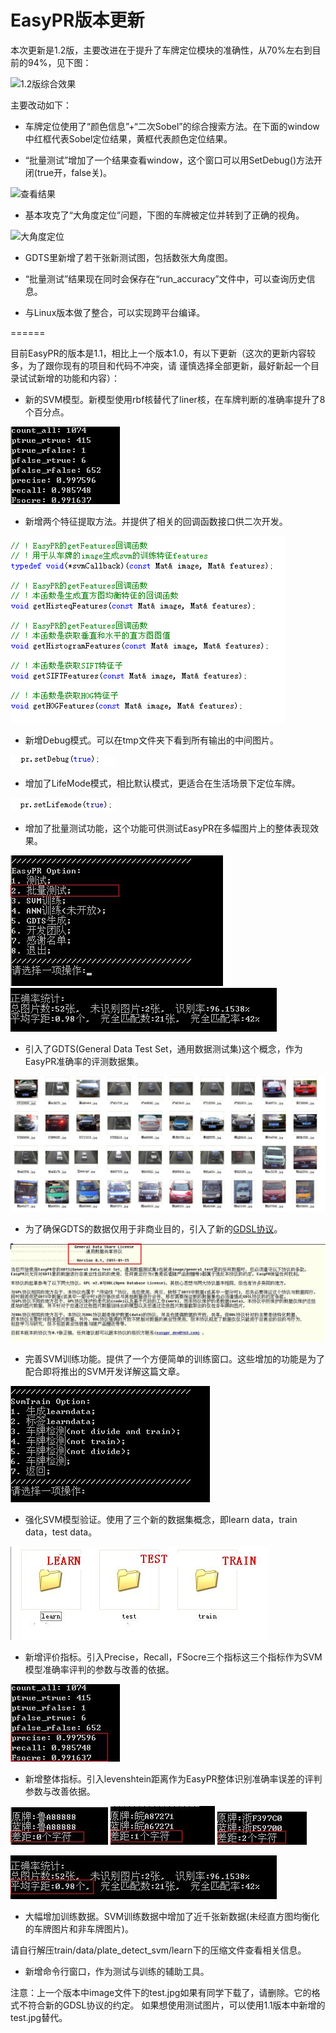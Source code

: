 EasyPR版本更新
======

本次更新是1.2版，主要改进在于提升了车牌定位模块的准确性，从70%左右到目前的94%，见下图：

![1.2版综合效果](doc/res/testresult.png)

主要改动如下：

* 车牌定位使用了“颜色信息”+“二次Sobel”的综合搜索方法。在下面的window中红框代表Sobel定位结果，黄框代表颜色定位结果。

* “批量测试”增加了一个结果查看window，这个窗口可以用SetDebug()方法开闭(true开，false关)。

![查看结果](doc/res/window.png)

* 基本攻克了“大角度定位”问题，下图的车牌被定位并转到了正确的视角。

![大角度定位](doc/res/bigangle.png)

* GDTS里新增了若干张新测试图，包括数张大角度图。

* “批量测试”结果现在同时会保存在“run_accuracy”文件中，可以查询历史信息。

* 与Linux版本做了整合，可以实现跨平台编译。


======


目前EasyPR的版本是1.1，相比上一个版本1.0，有以下更新（这次的更新内容较多，为了跟你现有的项目和代码不冲突，请
谨慎选择全部更新，最好新起一个目录试试新增的功能和内容）：

* 新的SVM模型。新模型使用rbf核替代了liner核，在车牌判断的准确率提升了8个百分点。

![svm准确率改进](res/svm_upgragde.png)

* 新增两个特征提取方法。并提供了相关的回调函数接口供二次开发。

![fetures](res/fetures.png)

* 新增Debug模式。可以在tmp文件夹下看到所有输出的中间图片。

![Debug模式](res/debug.jpg)

* 增加了LifeMode模式，相比默认模式，更适合在生活场景下定位车牌。

![LifeMode模式](res/lifemode.jpg)

* 增加了批量测试功能，这个功能可供测试EasyPR在多幅图片上的整体表现效果。

![批量测试](res/batch_operation.jpg) ![批量测试结果](res/batch_result.png)

* 引入了GDTS(General Data Test Set，通用数据测试集)这个概念，作为EasyPR准确率的评测数据集。

![GDTS](res/general_test.jpg)

* 为了确保GDTS的数据仅用于非商业目的，引入了新的[GDSL协议](../image/GDSL.txt)。

![GDSL](res/gdsl.jpg)

* 完善SVM训练功能。提供了一个方便简单的训练窗口。这些增加的功能是为了配合即将推出的SVM开发详解这篇文章。

![SVM训练](res/svm_train.jpg)

* 强化SVM模型验证。使用了三个新的数据集概念，即learn data，train data，test data。

![SVM训练集](res/svm_data.jpg)

* 新增评价指标。引入Precise，Recall，FSocre三个指标这三个指标作为SVM模型准确率评判的参数与改善的依据。

![SVM指标](res/svm_rate.jpg)

* 新增整体指标。引入levenshtein距离作为EasyPR整体识别准确率误差的评判参数与改善依据。

![levenshtein1](res/levenshtein1.jpg) ![levenshtein2](res/levenshtein2.jpg) ![levenshtein3](res/levenshtein3.jpg)

![levenshteinAll](res/levenshteinAll.JPG)

* 大幅增加训练数据。SVM训练数据中增加了近千张新数据(未经直方图均衡化的车牌图片和非车牌图片)。

请自行解压train/data/plate_detect_svm/learn下的压缩文件查看相关信息。

* 新增命令行窗口，作为测试与训练的辅助工具。

注意：上一个版本中image文件下的test.jpg如果有同学下载了，请删除。它的格式不符合新的GDSL协议的约定。
如果想使用测试图片，可以使用1.1版本中新增的test.jpg替代。
